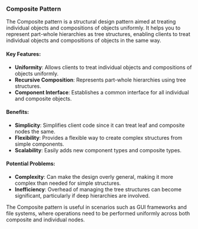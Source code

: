 ### Composite Pattern

The Composite pattern is a structural design pattern aimed at treating individual objects and compositions of objects uniformly. It helps you to represent part-whole hierarchies as tree structures, enabling clients to treat individual objects and compositions of objects in the same way.

#### Key Features:
- **Uniformity**: Allows clients to treat individual objects and compositions of objects uniformly.
- **Recursive Composition**: Represents part-whole hierarchies using tree structures.
- **Component Interface**: Establishes a common interface for all individual and composite objects.

#### Benefits:
- **Simplicity**: Simplifies client code since it can treat leaf and composite nodes the same.
- **Flexibility**: Provides a flexible way to create complex structures from simple components.
- **Scalability**: Easily adds new component types and composite types.

#### Potential Problems:
- **Complexity**: Can make the design overly general, making it more complex than needed for simple structures.
- **Inefficiency**: Overhead of managing the tree structures can become significant, particularly if deep hierarchies are involved.

The Composite pattern is useful in scenarios such as GUI frameworks and file systems, where operations need to be performed uniformly across both composite and individual nodes.